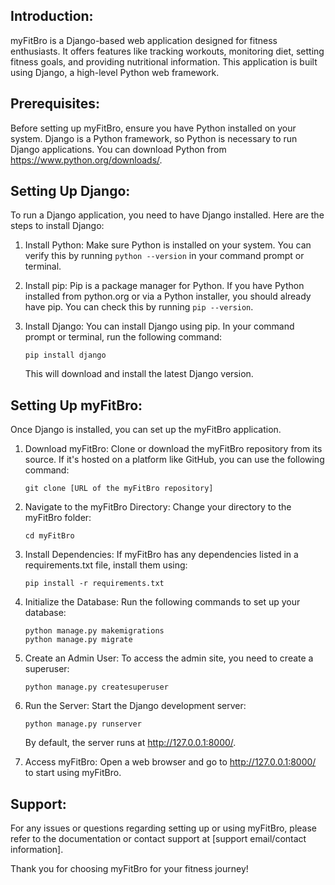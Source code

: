 Introduction:
-------------
myFitBro is a Django-based web application designed for fitness enthusiasts. It offers features like tracking workouts, monitoring diet, setting fitness goals, and providing nutritional information. This application is built using Django, a high-level Python web framework.

Prerequisites:
--------------
Before setting up myFitBro, ensure you have Python installed on your system. Django is a Python framework, so Python is necessary to run Django applications. You can download Python from https://www.python.org/downloads/.

Setting Up Django:
------------------
To run a Django application, you need to have Django installed. Here are the steps to install Django:

1. Install Python: Make sure Python is installed on your system. You can verify this by running `python --version` in your command prompt or terminal.

2. Install pip: Pip is a package manager for Python. If you have Python installed from python.org or via a Python installer, you should already have pip. You can check this by running `pip --version`.

3. Install Django: You can install Django using pip. In your command prompt or terminal, run the following command:

    ```
    pip install django
    ```

    This will download and install the latest Django version.

Setting Up myFitBro:
--------------------
Once Django is installed, you can set up the myFitBro application.

1. Download myFitBro: Clone or download the myFitBro repository from its source. If it's hosted on a platform like GitHub, you can use the following command:

    ```
    git clone [URL of the myFitBro repository]
    ```

2. Navigate to the myFitBro Directory: Change your directory to the myFitBro folder:

    ```
    cd myFitBro
    ```

3. Install Dependencies: If myFitBro has any dependencies listed in a requirements.txt file, install them using:

    ```
    pip install -r requirements.txt
    ```

4. Initialize the Database: Run the following commands to set up your database:

    ```
    python manage.py makemigrations
    python manage.py migrate
    ```

5. Create an Admin User: To access the admin site, you need to create a superuser:

    ```
    python manage.py createsuperuser
    ```

6. Run the Server: Start the Django development server:

    ```
    python manage.py runserver
    ```

    By default, the server runs at http://127.0.0.1:8000/.

7. Access myFitBro: Open a web browser and go to http://127.0.0.1:8000/ to start using myFitBro.

Support:
--------
For any issues or questions regarding setting up or using myFitBro, please refer to the documentation or contact support at [support email/contact information].

Thank you for choosing myFitBro for your fitness journey!
